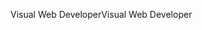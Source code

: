 <span data-ttu-id="0c1b4-101">Visual Web Developer</span><span class="sxs-lookup"><span data-stu-id="0c1b4-101">Visual Web Developer</span></span>